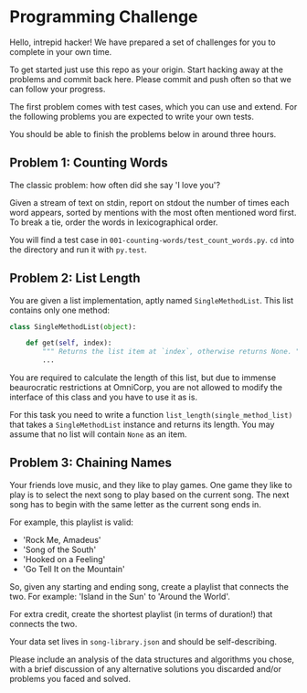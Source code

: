 # Programming Challenge

Hello, intrepid hacker! We have prepared a set of challenges for you to complete
in your own time.

To get started just use this repo as your origin. Start hacking away at the
problems and commit back here. Please commit and push often so that we can
follow your progress.

The first problem comes with test cases, which you can use and extend. For the
following problems you are expected to write your own tests.

You should be able to finish the problems below in around three hours.


## Problem 1: Counting Words

The classic problem: how often did she say 'I love you'?

Given a stream of text on stdin, report on stdout the number of times each word
appears, sorted by mentions with the most often mentioned word first. To break a
tie, order the words in lexicographical order.

You will find a test case in `001-counting-words/test_count_words.py`. `cd` into
the directory and run it with `py.test`.


## Problem 2: List Length

You are given a list implementation, aptly named `SingleMethodList`. This list
contains only one method:

```python
class SingleMethodList(object):

    def get(self, index):
        """ Returns the list item at `index`, otherwise returns None. """
        ...
```

You are required to calculate the length of this list, but due to immense
beaurocratic restrictions at OmniCorp, you are not allowed to modify the
interface of this class and you have to use it as is.

For this task you need to write a function `list_length(single_method_list)`
that takes a `SingleMethodList` instance and returns its length. You
may assume that no list will contain `None` as an item.



## Problem 3: Chaining Names

Your friends love music, and they like to play games. One game they like to play
is to select the next song to play based on the current song. The next song has
to begin with the same letter as the current song ends in.

For example, this playlist is valid:

+ 'Rock Me, Amadeus'
+ 'Song of the South'
+ 'Hooked on a Feeling'
+ 'Go Tell It on the Mountain'

So, given any starting and ending song, create a playlist that connects the two.
For example: 'Island in the Sun' to 'Around the World'.

For extra credit, create the shortest playlist (in terms of duration!) that
connects the two.

Your data set lives in `song-library.json` and should be self-describing.

Please include an analysis of the data structures and algorithms you chose, with
a brief discussion of any alternative solutions you discarded and/or problems
you faced and solved.

